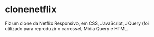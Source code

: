 # clonenetflix
Fiz um clone da Netflix Responsivo, em CSS, JavaScript, JQuery (foi utilizado para reproduzir o carrossel, Midia Query e HTML. 
